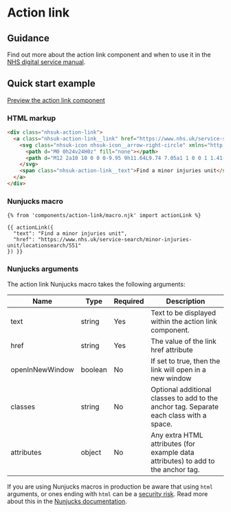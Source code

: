 # Action link

## Guidance

Find out more about the action link component and when to use it in the [NHS digital service manual](https://service-manual.nhs.uk/design-system/components/action-link).

## Quick start example

[Preview the action link component](https://nhsuk.github.io/nhsuk-frontend/components/action-link/index.html)

### HTML markup

```html
<div class="nhsuk-action-link">
  <a class="nhsuk-action-link__link" href="https://www.nhs.uk/service-search/minor-injuries-unit/locationsearch/551">
    <svg class="nhsuk-icon nhsuk-icon__arrow-right-circle" xmlns="http://www.w3.org/2000/svg" viewBox="0 0 24 24" aria-hidden="true" width="36" height="36">
      <path d="M0 0h24v24H0z" fill="none"></path>
      <path d="M12 2a10 10 0 0 0-9.95 9h11.64L9.74 7.05a1 1 0 0 1 1.41-1.41l5.66 5.65a1 1 0 0 1 0 1.42l-5.66 5.65a1 1 0 0 1-1.41 0 1 1 0 0 1 0-1.41L13.69 13H2.05A10 10 0 1 0 12 2z"></path>
    </svg>
    <span class="nhsuk-action-link__text">Find a minor injuries unit</span>
  </a>
</div>
```

### Nunjucks macro

```nunjucks
{% from 'components/action-link/macro.njk' import actionLink %}

{{ actionLink({
  "text": "Find a minor injuries unit",
  "href": "https://www.nhs.uk/service-search/minor-injuries-unit/locationsearch/551"
}) }}
```

### Nunjucks arguments

The action link Nunjucks macro takes the following arguments:

| Name            | Type    | Required | Description                                                                             |
| --------------- | ------- | -------- | --------------------------------------------------------------------------------------- |
| text            | string  | Yes      | Text to be displayed within the action link component.                                  |
| href            | string  | Yes      | The value of the link href attribute                                                    |
| openInNewWindow | boolean | No       | If set to true, then the link will open in a new window                                 |
| classes         | string  | No       | Optional additional classes to add to the anchor tag. Separate each class with a space. |
| attributes      | object  | No       | Any extra HTML attributes (for example data attributes) to add to the anchor tag.       |

If you are using Nunjucks macros in production be aware that using `html` arguments, or ones ending with `html` can be a [security risk](https://developer.mozilla.org/en-US/docs/Glossary/Cross-site_scripting). Read more about this in the [Nunjucks documentation](https://mozilla.github.io/nunjucks/api.html#user-defined-templates-warning).

